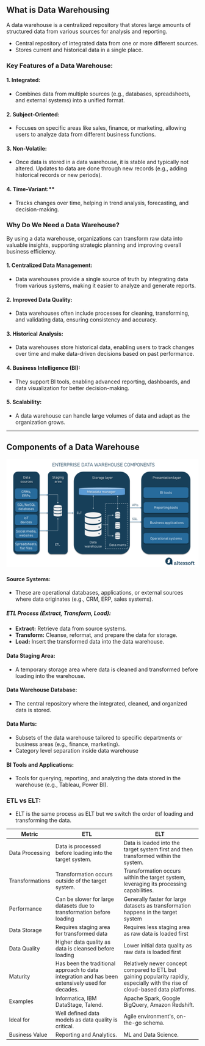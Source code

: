 ## What is Data Warehousing

A data warehouse is a centralized repository that stores large amounts of structured data from various sources for analysis and reporting.

- Central repository of integrated data from one or more different sources.
- Stores current and historical data in a single place.

### Key Features of a Data Warehouse:

#### 1. Integrated:
  - Combines data from multiple sources (e.g., databases, spreadsheets, and external systems) into a unified format.
#### 2. Subject-Oriented:
  - Focuses on specific areas like sales, finance, or marketing, allowing users to analyze data from different business functions.
#### 3. Non-Volatile:
  - Once data is stored in a data warehouse, it is stable and typically not altered. Updates to data are done through new records (e.g., adding historical records or new periods).
#### 4. Time-Variant:** 
  - Tracks changes over time, helping in trend analysis, forecasting, and decision-making.

### Why Do We Need a Data Warehouse?

By using a data warehouse, organizations can transform raw data into valuable insights, supporting strategic planning and improving overall business efficiency.

#### 1. Centralized Data Management:
  - Data warehouses provide a single source of truth by integrating data from various systems, making it easier to analyze and generate reports.
#### 2. Improved Data Quality:
  - Data warehouses often include processes for cleaning, transforming, and validating data, ensuring consistency and accuracy.
#### 3. Historical Analysis:
  - Data warehouses store historical data, enabling users to track changes over time and make data-driven decisions based on past performance.
#### 4. Business Intelligence (BI):
  - They support BI tools, enabling advanced reporting, dashboards, and data visualization for better decision-making.
#### 5. Scalability:
  - A data warehouse can handle large volumes of data and adapt as the organization grows.

-------------------------

## Components of a Data Warehouse

![](https://github.com/rohish-zade/data-warehousing/blob/main/Introduction/images/components%20of%20data%20Datawarehouse.png)

#### Source Systems:
  - These are operational databases, applications, or external sources where data originates (e.g., CRM, ERP, sales systems).
##### ETL Process (Extract, Transform, Load):
  - **Extract:** Retrieve data from source systems.
  - **Transform:** Cleanse, reformat, and prepare the data for storage.
  - **Load:** Insert the transformed data into the data warehouse.
#### Data Staging Area: 
  - A temporary storage area where data is cleaned and transformed before loading into the warehouse.
#### Data Warehouse Database: 
  - The central repository where the integrated, cleaned, and organized data is stored.
#### Data Marts: 
  - Subsets of the data warehouse tailored to specific departments or business areas (e.g., finance, marketing).
  - Category level separation inside data warehouse
#### BI Tools and Applications: 
  - Tools for querying, reporting, and analyzing the data stored in the warehouse (e.g., Tableau, Power BI).


### ETL vs ELT:
- ELT is the same process as ELT but we switch the order of loading and transforming the data.

| Metric          | ETL                                                                                              | ELT                                                                                                                              |
| --------------- | ------------------------------------------------------------------------------------------------ | -------------------------------------------------------------------------------------------------------------------------------- |
| Data Processing | Data is processed before loading into the target system.                                         | Data is loaded into the target system first and then transformed within the system.                                              |
| Transformations | Transformation occurs outside of the target system.                                              | Transformation occurs within the target system, leveraging its processing capabilities.                                          |
| Performance     | Can be slower for large datasets due to transformation before loading                            | Generally faster for large datasets as transformation happens in the target system                                               |
| Data Storage    | Requires staging area for transformed data                                                       | Requires less staging area as raw data is loaded first                                                                           |
| Data Quality    | Higher data quality as data is cleansed before loading                                           | Lower initial data quality as raw data is loaded first                                                                           |
| Maturity        | Has been the traditional approach to data integration and has been extensively used for decades. | Relatively newer concept compared to ETL but gaining popularity rapidly, especially with the rise of cloud-based data platforms. |
| Examples        | Informatica, IBM DataStage, Talend.                                                              | Apache Spark, Google BigQuery, Amazon Redshift.                                                                                  |
| Ideal for       | Well defined data models as data quality is critical.                                            | Agile environment's, on-the-go schema.                                                                                           |
| Business Value  | Reporting and Analytics.                                                                         | ML and Data Science.             